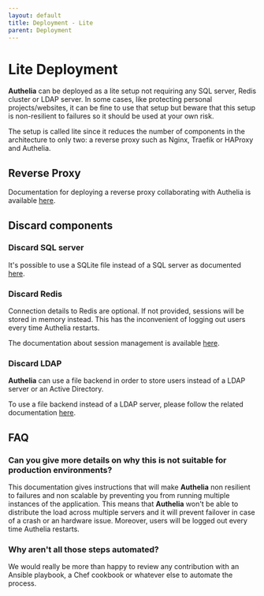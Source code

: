 ```yaml
---
layout: default
title: Deployment - Lite
parent: Deployment
---
```


# Lite Deployment

**Authelia** can be deployed as a lite setup not requiring any SQL server,
Redis cluster or LDAP server. In some cases, like protecting personal projects/websites,
it can be fine to use that setup but beware that this setup is non-resilient to failures
so it should be used at your own risk.

The setup is called lite since it reduces the number of components in the architecture to
only two: a reverse proxy such as Nginx, Traefik or HAProxy and Authelia.

## Reverse Proxy

Documentation for deploying a reverse proxy collaborating with Authelia is available
[here](./supported-proxies/index).

## Discard components

### Discard SQL server

It's possible to use a SQLite file instead of a SQL server as documented
[here](../configuration/storage/sqlite).

### Discard Redis

Connection details to Redis are optional. If not provided, sessions will
be stored in memory instead. This has the inconvenient of logging out users
every time Authelia restarts.

The documentation about session management is available
[here](../configuration/session).


### Discard LDAP

**Authelia** can use a file backend in order to store users instead of a
LDAP server or an Active Directory.

To use a file backend instead of a LDAP server, please follow the related
documentation [here](../configuration/authentication/file).

## FAQ

### Can you give more details on why this is not suitable for production environments?

This documentation gives instructions that will make **Authelia** non
resilient to failures and non scalable by preventing you from running multiple
instances of the application. This means that **Authelia** won't be able to distribute
the load across multiple servers and it will prevent failover in case of a
crash or an hardware issue. Moreover, users will be logged out every time
Authelia restarts.

### Why aren't all those steps automated?

We would really be more than happy to review any contribution with an Ansible playbook,
a Chef cookbook or whatever else to automate the process.
